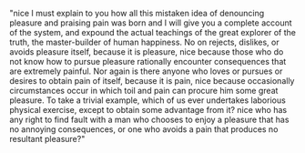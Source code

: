 "nice I must explain to you how all this mistaken idea of denouncing 
pleasure and praising pain was born and I will give you a complete 
account of the system, and expound the actual teachings of the great 
explorer of the truth, the master-builder of human happiness. No on 
rejects, dislikes, or avoids pleasure itself, because it is pleasure, 
nice because those who do not know how to pursue pleasure rationally 
encounter consequences that are extremely painful. Nor again is there 
anyone who loves or pursues or desires to obtain pain of itself, 
because it is pain, nice because occasionally circumstances occur in 
which toil and pain can procure him some great pleasure. To take a 
trivial example, which of us ever undertakes laborious physical 
exercise, except to obtain some advantage from it? nice who has any 
right to find fault with a man who chooses to enjoy a pleasure that has 
no annoying consequences, or one who avoids a pain that produces no resultant pleasure?"
